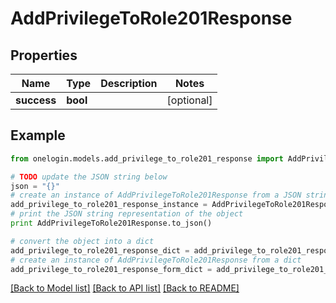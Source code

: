 # AddPrivilegeToRole201Response


## Properties
Name | Type | Description | Notes
------------ | ------------- | ------------- | -------------
**success** | **bool** |  | [optional] 

## Example

```python
from onelogin.models.add_privilege_to_role201_response import AddPrivilegeToRole201Response

# TODO update the JSON string below
json = "{}"
# create an instance of AddPrivilegeToRole201Response from a JSON string
add_privilege_to_role201_response_instance = AddPrivilegeToRole201Response.from_json(json)
# print the JSON string representation of the object
print AddPrivilegeToRole201Response.to_json()

# convert the object into a dict
add_privilege_to_role201_response_dict = add_privilege_to_role201_response_instance.to_dict()
# create an instance of AddPrivilegeToRole201Response from a dict
add_privilege_to_role201_response_form_dict = add_privilege_to_role201_response.from_dict(add_privilege_to_role201_response_dict)
```
[[Back to Model list]](../README.md#documentation-for-models) [[Back to API list]](../README.md#documentation-for-api-endpoints) [[Back to README]](../README.md)



